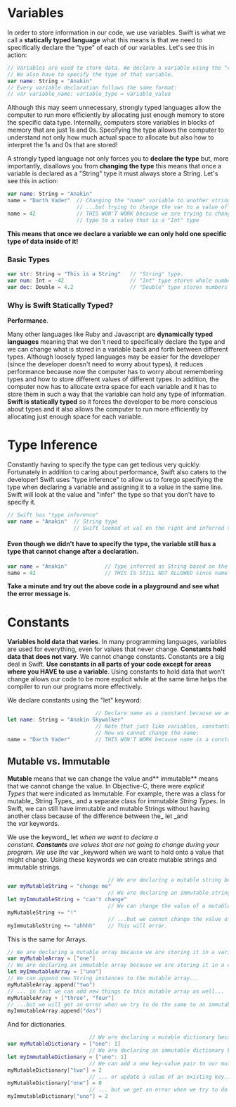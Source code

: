# Variables

In order to store information in our code, we use variables. Swift is what we call a **statically typed language** what this means is that we need to specifically declare the "type" of each of our variables. Let's see this in action:

```swift
// Variables are used to store data. We declare a variable using the "var" keyword.
// We also have to specify the type of that variable.
var name: String = "Anakin"
// Every variable declaration follows the same format:
// var variable_name: variable_type = variable_value
```

Although this may seem unnecessary, strongly typed languages allow the computer to run more efficiently by allocating just enough memory to store the specific data type. Internally, computers store variables in blocks of memory that are just 1s and 0s. Specifying the type allows the computer to understand not only how much actual space to allocate but also how to interpret the 1s and 0s that are stored!

A strongly typed language not only forces you to **declare the type** but, more importantly, disallows you from **changing the type** this means that once a variable is declared as a "String" type it must always store a String. Let's see this in action:

```swift
var name: String = "Anakin"
name = "Darth Vader"  // Changing the "name" variable to another string is allowed...
                      // ...but trying to change the var to a value of ANOTHER type is not allowed.
name = 42             // THIS WON'T WORK because we are trying to change a variable that is a "String"
                      // type to a value that is a "Int" type
```

**This means that once we declare a variable we can only hold one specific type of data inside of it!**

### Basic Types

```swift
var str: String = "This is a String"   // "String" type.
var num: Int = -42                     // "Int" type stores whole numbers both negative and positive.
var dec: Double = 4.2                  // "Double" type stores numbers with decimals (allocates 64 bits).
```

### Why is Swift Statically Typed?

**Performance**.

Many other languages like Ruby and Javascript are **dynamically typed languages** meaning that we don't need to specifically declare the type and we can change what is stored in a variable back and forth between different types. Although loosely typed languages may be easier for the developer (since the developer doesn't need to worry about types), it reduces performance because now the computer has to worry about remembering types and how to store different values of different types. In addition, the computer now has to allocate extra space for each variable and it has to store them in such a way that the variable can hold any type of information. **Swift is statically typed** so it forces the developer to be more conscious about types and it also allows the computer to run more efficiently by allocating just enough space for each variable.

# Type Inference

Constantly having to specify the type can get tedious very quickly. Fortunately in addition to caring about performance, Swift also caters to the developer! Swift uses "type inference" to allow us to forego specifying the type when declaring a variable and assigning it to a value in the same line. Swift will look at the value and "infer" the type so that you don't have to specify it.

```swift
// Swift has "type inference"
var name = "Anakin"  // String type
                     // Swift looked at val on the right and inferred type: we didn't have to specify!
```

#### Even though we didn't have to specify the type, the variable still has a type that cannot change after a declaration.

```swift
var name = "Anakin"            // Type inferred as String based on the value "Anakin"
name = 42                      // THIS IS STILL NOT ALLOWED since name is a "String" type
```

**Take a minute and try out the above code in a playground and see what the error message is.**

# Constants

**Variables hold data that varies**. In many programming languages, variables are used for everything, even for values that never change. **Constants hold data that does not vary**. We cannot change constants. Constants are a big deal in Swift. **Use constants in all parts of your code except for areas where you HAVE to use a variable**. Using constants to hold data that won't change allows our code to be more explicit while at the same time helps the compiler to run our programs more effectively. 

We declare constants using the "let" keyword:

```swift
                            // Declare name as a constant because we anticipate that it will NOT change.
let name: String = "Anakin Skywalker"
                            // Note that just like variables, constants also have types
                            // Now we cannot change the name:
name = "Darth Vader"        // THIS WON'T WORK because name is a constant so we CANNOT change it.
```

## Mutable vs. Immutable

**Mutable** means that we can change the value and** immutable** means that we cannot change the value. In Objective-C, there were _explicit Types_ that were indicated as Immutable. For example, there was a class for mutable_ String Types_ and a separate class for immutable _String Types_. In Swift, we can still have immutable and mutable Strings without having another class because of the difference between the_ let _and the _var_ keywords.

We use the keyword_ let _when we want to declare a constant. **Constants** are values that are not going to change during your program. We use the_ var _keyword when we want to hold onto a value that might change. Using these keywords we can create mutable strings and immutable strings.

```swift
                                // We are declaring a mutable string because we store it in a var.
var myMutableString = "change me"
                                // We are declaring an immutable string because we store it in a const.
let myImmutableString = "can't change"
                                // We can change the value of a mutable string...
myMutableString += "!"
                                // ...but we cannot change the value of an immutable string.
myImmutableString += "ahhhh"    // This will error.
```

This is the same for Arrays.

```swift
// We are declaring a mutable array because we are storing it in a variable.
var myMutableArray = ["one"]
// We are declaring an immutable array because we are storing it in a constant.
let myImmutableArray = ["uno"]
// We can append new String instances to the mutable array...
myMutableArray.append("two")
// ... in fact we can add new things to this mutable array as well...
myMutableArray + ["three", "four"]
// ...but we will get an error when we try to do the same to an immutable array.
myImmutableArray.append("dos")
```

And for dictionaries.

```swift
                          // We are declaring a mutable dictionary because we store it in a variable.
var myMutableDictionary = ["one": 1]
                          // We are declaring an immutable dictionary because we store it in a constant.
let myImmutableDictionary = ["uno": 1]
                          // We can add a new key-value pair to our mutable dictionary ...
myMutableDictionary["two"] = 2
                          // ... or update a value of an existing key...
myMutableDictionary["one"] = 0
                          // ... but we get an error when we try to do same to an immutable dictionary.
myImmutableDictionary["uno"] = 2
```